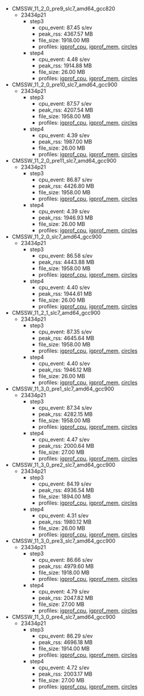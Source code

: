 - CMSSW_11_2_0_pre9_slc7_amd64_gcc820
  - 23434p21
    - step3
      - cpu_event: 87.45 s/ev
      - peak_rss: 4367.57 MB
      - file_size: 1918.00 MB
      - profiles: [igprof_cpu](https://jpata.web.cern.ch/jpata/cgi-bin/igprof-navigator/releases/11_2_0_pre9/23434.21/step3/cpu), [igprof_mem](https://jpata.web.cern.ch/jpata/cgi-bin/igprof-navigator/releases/11_2_0_pre9/23434.21/step3/mem), [circles](http://cms-reco-profiling.web.cern.ch/cms-reco-profiling/?local=false&dataset=CMSSW_11_2_0_pre9%2Fslc7_amd64_gcc820%2F23434.21%2Fstep3_circles&resource=time_real&colours=default&groups=reco_PhaseII&threshold=0)
    - step4
      - cpu_event: 4.48 s/ev
      - peak_rss: 1914.88 MB
      - file_size: 26.00 MB
      - profiles: [igprof_cpu](https://jpata.web.cern.ch/jpata/cgi-bin/igprof-navigator/releases/11_2_0_pre9/23434.21/step4/cpu), [igprof_mem](https://jpata.web.cern.ch/jpata/cgi-bin/igprof-navigator/releases/11_2_0_pre9/23434.21/step4/mem), [circles](http://cms-reco-profiling.web.cern.ch/cms-reco-profiling/?local=false&dataset=CMSSW_11_2_0_pre9%2Fslc7_amd64_gcc820%2F23434.21%2Fstep4_circles&resource=time_real&colours=default&groups=reco_PhaseII&threshold=0)
- CMSSW_11_2_0_pre10_slc7_amd64_gcc900
  - 23434p21
    - step3
      - cpu_event: 87.57 s/ev
      - peak_rss: 4207.54 MB
      - file_size: 1958.00 MB
      - profiles: [igprof_cpu](https://jpata.web.cern.ch/jpata/cgi-bin/igprof-navigator/releases/11_2_0_pre10/23434.21/step3/cpu), [igprof_mem](https://jpata.web.cern.ch/jpata/cgi-bin/igprof-navigator/releases/11_2_0_pre10/23434.21/step3/mem), [circles](http://cms-reco-profiling.web.cern.ch/cms-reco-profiling/?local=false&dataset=CMSSW_11_2_0_pre10%2Fslc7_amd64_gcc900%2F23434.21%2Fstep3_circles&resource=time_real&colours=default&groups=reco_PhaseII&threshold=0)
    - step4
      - cpu_event: 4.39 s/ev
      - peak_rss: 1987.00 MB
      - file_size: 26.00 MB
      - profiles: [igprof_cpu](https://jpata.web.cern.ch/jpata/cgi-bin/igprof-navigator/releases/11_2_0_pre10/23434.21/step4/cpu), [igprof_mem](https://jpata.web.cern.ch/jpata/cgi-bin/igprof-navigator/releases/11_2_0_pre10/23434.21/step4/mem), [circles](http://cms-reco-profiling.web.cern.ch/cms-reco-profiling/?local=false&dataset=CMSSW_11_2_0_pre10%2Fslc7_amd64_gcc900%2F23434.21%2Fstep4_circles&resource=time_real&colours=default&groups=reco_PhaseII&threshold=0)
- CMSSW_11_2_0_pre11_slc7_amd64_gcc900
  - 23434p21
    - step3
      - cpu_event: 86.87 s/ev
      - peak_rss: 4426.80 MB
      - file_size: 1958.00 MB
      - profiles: [igprof_cpu](https://jpata.web.cern.ch/jpata/cgi-bin/igprof-navigator/releases/11_2_0_pre11/23434.21/step3/cpu), [igprof_mem](https://jpata.web.cern.ch/jpata/cgi-bin/igprof-navigator/releases/11_2_0_pre11/23434.21/step3/mem), [circles](http://cms-reco-profiling.web.cern.ch/cms-reco-profiling/?local=false&dataset=CMSSW_11_2_0_pre11%2Fslc7_amd64_gcc900%2F23434.21%2Fstep3_circles&resource=time_real&colours=default&groups=reco_PhaseII&threshold=0)
    - step4
      - cpu_event: 4.39 s/ev
      - peak_rss: 1946.93 MB
      - file_size: 26.00 MB
      - profiles: [igprof_cpu](https://jpata.web.cern.ch/jpata/cgi-bin/igprof-navigator/releases/11_2_0_pre11/23434.21/step4/cpu), [igprof_mem](https://jpata.web.cern.ch/jpata/cgi-bin/igprof-navigator/releases/11_2_0_pre11/23434.21/step4/mem), [circles](http://cms-reco-profiling.web.cern.ch/cms-reco-profiling/?local=false&dataset=CMSSW_11_2_0_pre11%2Fslc7_amd64_gcc900%2F23434.21%2Fstep4_circles&resource=time_real&colours=default&groups=reco_PhaseII&threshold=0)
- CMSSW_11_2_0_slc7_amd64_gcc900
  - 23434p21
    - step3
      - cpu_event: 86.58 s/ev
      - peak_rss: 4443.88 MB
      - file_size: 1958.00 MB
      - profiles: [igprof_cpu](https://jpata.web.cern.ch/jpata/cgi-bin/igprof-navigator/releases/11_2_0/23434.21/step3/cpu), [igprof_mem](https://jpata.web.cern.ch/jpata/cgi-bin/igprof-navigator/releases/11_2_0/23434.21/step3/mem), [circles](http://cms-reco-profiling.web.cern.ch/cms-reco-profiling/?local=false&dataset=CMSSW_11_2_0%2Fslc7_amd64_gcc900%2F23434.21%2Fstep3_circles&resource=time_real&colours=default&groups=reco_PhaseII&threshold=0)
    - step4
      - cpu_event: 4.40 s/ev
      - peak_rss: 1944.61 MB
      - file_size: 26.00 MB
      - profiles: [igprof_cpu](https://jpata.web.cern.ch/jpata/cgi-bin/igprof-navigator/releases/11_2_0/23434.21/step4/cpu), [igprof_mem](https://jpata.web.cern.ch/jpata/cgi-bin/igprof-navigator/releases/11_2_0/23434.21/step4/mem), [circles](http://cms-reco-profiling.web.cern.ch/cms-reco-profiling/?local=false&dataset=CMSSW_11_2_0%2Fslc7_amd64_gcc900%2F23434.21%2Fstep4_circles&resource=time_real&colours=default&groups=reco_PhaseII&threshold=0)
- CMSSW_11_2_1_slc7_amd64_gcc900
  - 23434p21
    - step3
      - cpu_event: 87.35 s/ev
      - peak_rss: 4645.64 MB
      - file_size: 1958.00 MB
      - profiles: [igprof_cpu](https://jpata.web.cern.ch/jpata/cgi-bin/igprof-navigator/releases/11_2_1/23434.21/step3/cpu), [igprof_mem](https://jpata.web.cern.ch/jpata/cgi-bin/igprof-navigator/releases/11_2_1/23434.21/step3/mem), [circles](http://cms-reco-profiling.web.cern.ch/cms-reco-profiling/?local=false&dataset=CMSSW_11_2_1%2Fslc7_amd64_gcc900%2F23434.21%2Fstep3_circles&resource=time_real&colours=default&groups=reco_PhaseII&threshold=0)
    - step4
      - cpu_event: 4.40 s/ev
      - peak_rss: 1946.12 MB
      - file_size: 26.00 MB
      - profiles: [igprof_cpu](https://jpata.web.cern.ch/jpata/cgi-bin/igprof-navigator/releases/11_2_1/23434.21/step4/cpu), [igprof_mem](https://jpata.web.cern.ch/jpata/cgi-bin/igprof-navigator/releases/11_2_1/23434.21/step4/mem), [circles](http://cms-reco-profiling.web.cern.ch/cms-reco-profiling/?local=false&dataset=CMSSW_11_2_1%2Fslc7_amd64_gcc900%2F23434.21%2Fstep4_circles&resource=time_real&colours=default&groups=reco_PhaseII&threshold=0)
- CMSSW_11_3_0_pre1_slc7_amd64_gcc900
  - 23434p21
    - step3
      - cpu_event: 87.34 s/ev
      - peak_rss: 4282.15 MB
      - file_size: 1958.00 MB
      - profiles: [igprof_cpu](https://jpata.web.cern.ch/jpata/cgi-bin/igprof-navigator/releases/11_3_0_pre1/23434.21/step3/cpu), [igprof_mem](https://jpata.web.cern.ch/jpata/cgi-bin/igprof-navigator/releases/11_3_0_pre1/23434.21/step3/mem), [circles](http://cms-reco-profiling.web.cern.ch/cms-reco-profiling/?local=false&dataset=CMSSW_11_3_0_pre1%2Fslc7_amd64_gcc900%2F23434.21%2Fstep3_circles&resource=time_real&colours=default&groups=reco_PhaseII&threshold=0)
    - step4
      - cpu_event: 4.47 s/ev
      - peak_rss: 2000.64 MB
      - file_size: 27.00 MB
      - profiles: [igprof_cpu](https://jpata.web.cern.ch/jpata/cgi-bin/igprof-navigator/releases/11_3_0_pre1/23434.21/step4/cpu), [igprof_mem](https://jpata.web.cern.ch/jpata/cgi-bin/igprof-navigator/releases/11_3_0_pre1/23434.21/step4/mem), [circles](http://cms-reco-profiling.web.cern.ch/cms-reco-profiling/?local=false&dataset=CMSSW_11_3_0_pre1%2Fslc7_amd64_gcc900%2F23434.21%2Fstep4_circles&resource=time_real&colours=default&groups=reco_PhaseII&threshold=0)
- CMSSW_11_3_0_pre2_slc7_amd64_gcc900
  - 23434p21
    - step3
      - cpu_event: 84.19 s/ev
      - peak_rss: 4936.54 MB
      - file_size: 1894.00 MB
      - profiles: [igprof_cpu](https://jpata.web.cern.ch/jpata/cgi-bin/igprof-navigator/releases/11_3_0_pre2/23434.21/step3/cpu), [igprof_mem](https://jpata.web.cern.ch/jpata/cgi-bin/igprof-navigator/releases/11_3_0_pre2/23434.21/step3/mem), [circles](http://cms-reco-profiling.web.cern.ch/cms-reco-profiling/?local=false&dataset=CMSSW_11_3_0_pre2%2Fslc7_amd64_gcc900%2F23434.21%2Fstep3_circles&resource=time_real&colours=default&groups=reco_PhaseII&threshold=0)
    - step4
      - cpu_event: 4.31 s/ev
      - peak_rss: 1980.12 MB
      - file_size: 26.00 MB
      - profiles: [igprof_cpu](https://jpata.web.cern.ch/jpata/cgi-bin/igprof-navigator/releases/11_3_0_pre2/23434.21/step4/cpu), [igprof_mem](https://jpata.web.cern.ch/jpata/cgi-bin/igprof-navigator/releases/11_3_0_pre2/23434.21/step4/mem), [circles](http://cms-reco-profiling.web.cern.ch/cms-reco-profiling/?local=false&dataset=CMSSW_11_3_0_pre2%2Fslc7_amd64_gcc900%2F23434.21%2Fstep4_circles&resource=time_real&colours=default&groups=reco_PhaseII&threshold=0)
- CMSSW_11_3_0_pre3_slc7_amd64_gcc900
  - 23434p21
    - step3
      - cpu_event: 86.66 s/ev
      - peak_rss: 4979.60 MB
      - file_size: 1918.00 MB
      - profiles: [igprof_cpu](https://jpata.web.cern.ch/jpata/cgi-bin/igprof-navigator/releases/11_3_0_pre3/23434.21/step3/cpu), [igprof_mem](https://jpata.web.cern.ch/jpata/cgi-bin/igprof-navigator/releases/11_3_0_pre3/23434.21/step3/mem), [circles](http://cms-reco-profiling.web.cern.ch/cms-reco-profiling/?local=false&dataset=CMSSW_11_3_0_pre3%2Fslc7_amd64_gcc900%2F23434.21%2Fstep3_circles&resource=time_real&colours=default&groups=reco_PhaseII&threshold=0)
    - step4
      - cpu_event: 4.79 s/ev
      - peak_rss: 2047.82 MB
      - file_size: 27.00 MB
      - profiles: [igprof_cpu](https://jpata.web.cern.ch/jpata/cgi-bin/igprof-navigator/releases/11_3_0_pre3/23434.21/step4/cpu), [igprof_mem](https://jpata.web.cern.ch/jpata/cgi-bin/igprof-navigator/releases/11_3_0_pre3/23434.21/step4/mem), [circles](http://cms-reco-profiling.web.cern.ch/cms-reco-profiling/?local=false&dataset=CMSSW_11_3_0_pre3%2Fslc7_amd64_gcc900%2F23434.21%2Fstep4_circles&resource=time_real&colours=default&groups=reco_PhaseII&threshold=0)
- CMSSW_11_3_0_pre4_slc7_amd64_gcc900
  - 23434p21
    - step3
      - cpu_event: 86.29 s/ev
      - peak_rss: 4696.18 MB
      - file_size: 1914.00 MB
      - profiles: [igprof_cpu](https://jpata.web.cern.ch/jpata/cgi-bin/igprof-navigator/releases/11_3_0_pre4/23434.21/step3/cpu), [igprof_mem](https://jpata.web.cern.ch/jpata/cgi-bin/igprof-navigator/releases/11_3_0_pre4/23434.21/step3/mem), [circles](http://cms-reco-profiling.web.cern.ch/cms-reco-profiling/?local=false&dataset=CMSSW_11_3_0_pre4%2Fslc7_amd64_gcc900%2F23434.21%2Fstep3_circles&resource=time_real&colours=default&groups=reco_PhaseII&threshold=0)
    - step4
      - cpu_event: 4.72 s/ev
      - peak_rss: 2003.17 MB
      - file_size: 27.00 MB
      - profiles: [igprof_cpu](https://jpata.web.cern.ch/jpata/cgi-bin/igprof-navigator/releases/11_3_0_pre4/23434.21/step4/cpu), [igprof_mem](https://jpata.web.cern.ch/jpata/cgi-bin/igprof-navigator/releases/11_3_0_pre4/23434.21/step4/mem), [circles](http://cms-reco-profiling.web.cern.ch/cms-reco-profiling/?local=false&dataset=CMSSW_11_3_0_pre4%2Fslc7_amd64_gcc900%2F23434.21%2Fstep4_circles&resource=time_real&colours=default&groups=reco_PhaseII&threshold=0)
